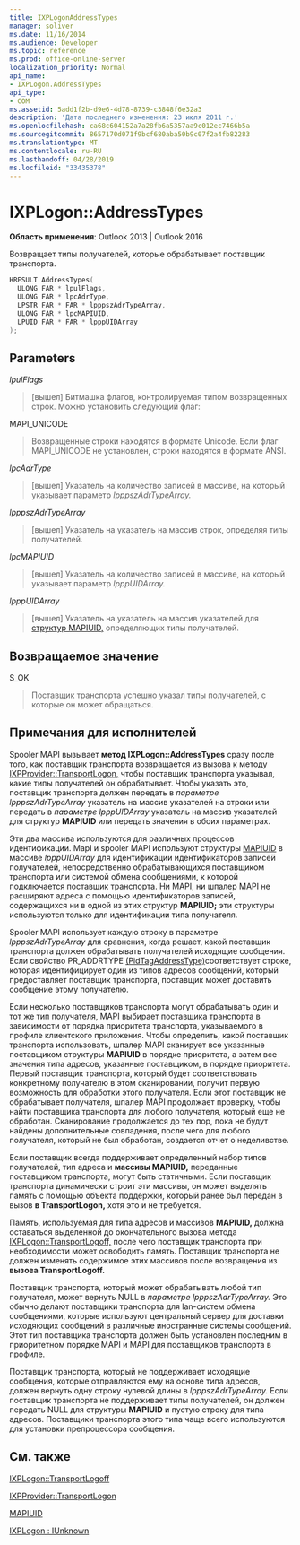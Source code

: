 ```yaml
---
title: IXPLogonAddressTypes
manager: soliver
ms.date: 11/16/2014
ms.audience: Developer
ms.topic: reference
ms.prod: office-online-server
localization_priority: Normal
api_name:
- IXPLogon.AddressTypes
api_type:
- COM
ms.assetid: 5add1f2b-d9e6-4d78-8739-c3848f6e32a3
description: 'Дата последнего изменения: 23 июля 2011 г.'
ms.openlocfilehash: ca68c604152a7a28fb6a5357aa9c012ec7466b5a
ms.sourcegitcommit: 8657170d071f9bcf680aba50b9c07f2a4fb82283
ms.translationtype: MT
ms.contentlocale: ru-RU
ms.lasthandoff: 04/28/2019
ms.locfileid: "33435378"
---
```

# <a name="ixplogonaddresstypes"></a>IXPLogon::AddressTypes

  
  
**Область применения**: Outlook 2013 | Outlook 2016 
  
Возвращает типы получателей, которые обрабатывает поставщик транспорта.
  
```cpp
HRESULT AddressTypes(
  ULONG FAR * lpulFlags,
  ULONG FAR * lpcAdrType,
  LPSTR FAR * FAR * lpppszAdrTypeArray,
  ULONG FAR * lpcMAPIUID,
  LPUID FAR * FAR * lpppUIDArray
);
```

## <a name="parameters"></a>Parameters

 _lpulFlags_
  
> [вышел] Битмашка флагов, контролируемая типом возвращенных строк. Можно установить следующий флаг:
    
MAPI_UNICODE 
  
> Возвращенные строки находятся в формате Unicode. Если флаг MAPI_UNICODE не установлен, строки находятся в формате ANSI.
    
 _lpcAdrType_
  
> [вышел] Указатель на количество записей в массиве, на который указывает параметр _lpppszAdrTypeArray._ 
    
 _lpppszAdrTypeArray_
  
> [вышел] Указатель на указатель на массив строк, определяя типы получателей.
    
 _lpcMAPIUID_
  
> [вышел] Указатель на количество записей в массиве, на который указывает параметр _lpppUIDArray._ 
    
 _lpppUIDArray_
  
> [вышел] Указатель на указатель на массив указателей для [структур MAPIUID,](mapiuid.md) определяющих типы получателей. 
    
## <a name="return-value"></a>Возвращаемое значение

S_OK 
  
> Поставщик транспорта успешно указал типы получателей, с которые он может обращаться.
    
## <a name="notes-to-implementers"></a>Примечания для исполнителей

Spooler MAPI вызывает **метод IXPLogon::AddressTypes** сразу после того, как поставщик транспорта возвращается из вызова к методу [IXPProvider::TransportLogon,](ixpprovider-transportlogon.md) чтобы поставщик транспорта указывал, какие типы получателей он обрабатывает. Чтобы указать это, поставщик транспорта должен передать в  _параметре lpppszAdrTypeArray_ указатель на массив указателей на строки или передать в  _параметре lpppUIDArray_ указатель на массив указателей для структур **MAPIUID** или передать значения в обоих параметрах. 
  
Эти два массива используются для различных процессов идентификации. MapI и spooler MAPI используют структуры [MAPIUID](mapiuid.md) в массиве  _lpppUIDArray_ для идентификации идентификаторов записей получателей, непосредственно обрабатывающихся поставщиком транспорта или системой обмена сообщениями, к которой подключается поставщик транспорта. Ни MAPI, ни шпалер MAPI не расширяют адреса с помощью идентификаторов записей, содержащихся ни в одной из этих структур **MAPIUID;** эти структуры используются только для идентификации типа получателя. 
  
Spooler MAPI использует каждую строку в параметре  _lpppszAdrTypeArray_ для сравнения, когда решает, какой поставщик транспорта должен обрабатывать получателей исходящие сообщения. Если свойство PR_ADDRTYPE  [(PidTagAddressType)](pidtagaddresstype-canonical-property.md)соответствует строке, которая идентифицирует один из типов адресов сообщений, который предоставляет поставщик транспорта, поставщик может доставить сообщение этому получателю.
  
Если несколько поставщиков транспорта могут обрабатывать один и тот же тип получателя, MAPI выбирает поставщика транспорта в зависимости от порядка приоритета транспорта, указываемого в профиле клиентского приложения. Чтобы определить, какой поставщик транспорта использовать, шпалер MAPI сканирует все указанные поставщиком структуры **MAPIUID** в порядке приоритета, а затем все значения типа адресов, указанные поставщиком, в порядке приоритета. Первый поставщик транспорта, который будет соответствовать конкретному получателю в этом сканировании, получит первую возможность для обработки этого получателя. Если этот поставщик не обрабатывает получателя, шпалер MAPI продолжает проверку, чтобы найти поставщика транспорта для любого получателя, который еще не обработан. Сканирование продолжается до тех пор, пока не будут найдены дополнительные совпадения, после чего для любого получателя, который не был обработан, создается отчет о неделивстве. 
  
Если поставщик всегда поддерживает определенный набор типов получателей, тип адреса и **массивы MAPIUID,** переданные поставщиком транспорта, могут быть статичными. Если поставщик транспорта динамически строит эти массивы, он может выделять память с помощью объекта поддержки, который ранее был передан в вызов **в TransportLogon,** хотя это и не требуется.
  
Память, используемая для типа адресов и массивов **MAPIUID,** должна оставаться выделенной до окончательного вызова метода [IXPLogon::TransportLogoff,](ixplogon-transportlogoff.md) после чего поставщик транспорта при необходимости может освободить память. Поставщик транспорта не должен изменять содержимое этих массивов после возвращения из **вызова TransportLogoff.** 
  
Поставщик транспорта, который может обрабатывать любой тип получателя, может вернуть NULL в _параметре lpppszAdrTypeArray._ Это обычно делают поставщики транспорта для lan-систем обмена сообщениями, которые используют центральный сервер для доставки исходяющих сообщений в различные иностранные системы сообщений. Этот тип поставщика транспорта должен быть установлен последним в приоритетном порядке MAPI и MAPI для поставщиков транспорта в профиле. 
  
Поставщик транспорта, который не поддерживает исходящие сообщения, которые отправляются ему на основе типа адресов, должен вернуть одну строку нулевой длины в _lpppszAdrTypeArray._ Если поставщик транспорта не поддерживает типы получателей, он должен передать NULL для структуры **MAPIUID** и пустую строку для типа адресов. Поставщики транспорта этого типа чаще всего используются для установки препроцессора сообщения. 
  
## <a name="see-also"></a>См. также



[IXPLogon::TransportLogoff](ixplogon-transportlogoff.md)
  
[IXPProvider::TransportLogon](ixpprovider-transportlogon.md)
  
[MAPIUID](mapiuid.md)
  
[IXPLogon : IUnknown](ixplogoniunknown.md)

